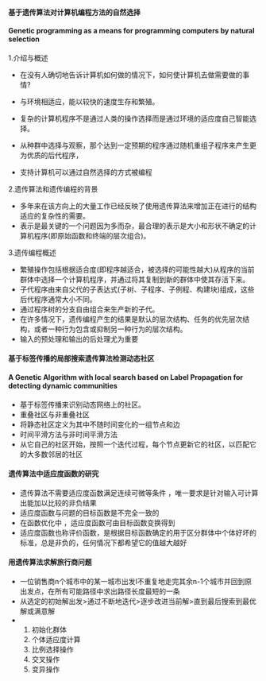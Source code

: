 #### 基于遗传算法对计算机编程方法的自然选择

#### Genetic programming as a means for programming computers by natural selection 

1.介绍与概述

- 在没有人确切地告诉计算机如何做的情况下，如何使计算机去做需要做的事情?

- 与环境相适应，能以较快的速度生存和繁殖。
- 复杂的计算机程序不是通过人类的操作选择而是通过环境的适应度自己智能选择。
- 从种群中选择与观察，那个达到一定预期的程序通过随机重组子程序来产生更为优质的后代程序，
- 支持计算机可以通过自然选择的方式被编程

2.遗传算法和遗传编程的背景

- 多年来在该方向上的大量工作已经反映了使用遗传算法来增加正在进行的结构适应的复杂性的需要。
- 表示是最关键的一个问题因为多而杂，最合理的表示是大小和形状不确定的计算机程序(即原始函数和终端的层次组合)。

3.遗传编程概述

- 繁殖操作包括根据适合度(即程序越适合，被选择的可能性越大)从程序的当前群体中选择一个计算机程序，并通过将其复制到新的群体中使其存活下来。
- 子代程序由来自父代的子表达式(子树、子程序、子例程、构建块)组成，这些后代程序通常大小不同。
- 通过程序树的分支自由组合来生产新的子代。
- 在许多情况下，遗传编程产生的结果是默认的层次结构、任务的优先层次结构，或者一种行为包含或抑制另一种行为的层次结构。
- 输入的预处理和输出的后处理尤为重要





#### 基于标签传播的局部搜索遗传算法检测动态社区

#### A Genetic Algorithm with local search based on Label Propagation for detecting dynamic communities
- 基于标签传播来识别动态网络上的社区。
- 重叠社区与非重叠社区
- 将静态社区定义为其中不随时间变化的一组节点和边
- 时间平滑方法与非时间平滑方法
- 从它自己的社区开始，按照一个迭代过程，每个节点更新它的社区，以匹配它的大多数邻居的社区



#### 遗传算法中适应度函数的研究

- 遗传算法不需要适应度函数满足连续可微等条件 ，唯一要求是针对输入可计算出能加以比较的非负结果
- 适应度函数与问题的目标函数是不完全一致的 
- 在函数优化中 ，适应度函数可由目标函数变换得到 
- 适应度函数也称评价函数，是根据目标函数确定的用于区分群体中个体好坏的标准，总是非负的，任何情况下都希望它的值越大越好



#### 用遗传算法求解旅行商问题

- 一位销售商n个城市中的某一城市出发I不重复地走完其余n-1个城市并回到原出发点，在所有可能路径中求出路径长度最短的一条
- 从选定的初始解出发>通过不断地迭代>逐步改进当前解>直到最后搜索到最优解或满意解
- 1. 初始化群体
  2. 个体适应度计算
  3. 比例选择操作
  4. 交叉操作
  5. 变异操作